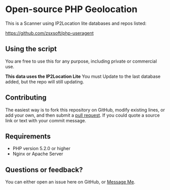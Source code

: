 # Open-source PHP Geolocation

This is a Scanner using IP2Location lite databases and repos listed:

https://github.com/zsxsoft/php-useragent


## Using the script

You are free to use this for any purpose, including private or commercial use.

**This data uses the IP2Location Lite** You must Update to the last database added, but the repo will still updating.


## Contributing

The easiest way is to fork this repository on GitHub, modify existing lines, or add your own, and then submit a [pull request](https://help.github.com/en/articles/about-pull-requests). If you could quote a source link or text with your commit message.


## Requirements
 * PHP version 5.2.0 or higher
 * Nginx or Apache Server


## Questions or feedback?

You can either open an issue here on GitHub, or [Message Me](https://m.me/vickom.morozov).